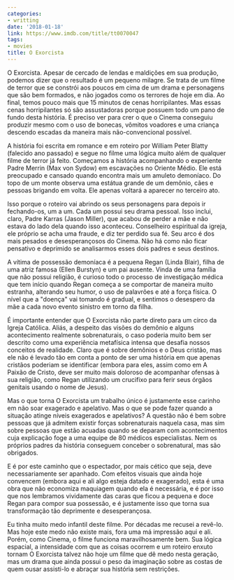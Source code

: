```yaml
---
categories:
- writting
date: '2018-01-18'
link: https://www.imdb.com/title/tt0070047
tags:
- movies
title: O Exorcista
---
```


O Exorcista. Apesar de cercado de lendas e maldições em sua produção, podemos dizer que o resultado é um pequeno milagre. Se trata de um filme de terror que se constrói aos poucos em cima de um drama e personagens que são bem formados, e não jogados como os terrores de hoje em dia. Ao final, temos pouco mais que 15 minutos de cenas horripilantes. Mas essas cenas horripilantes só são assustadoras porque possuem todo um pano de fundo desta história. É preciso ver para crer o que o Cinema conseguiu produzir mesmo com o uso de bonecas, vômitos voadores e uma criança descendo escadas da maneira mais não-convencional possível.

A história foi escrita em romance e em roteiro por William Peter Blatty (falecido ano passado) e segue no filme uma lógica muito além de qualquer filme de terror já feito. Começamos a história acompanhando o experiente Padre Merrin (Max von Sydow) em escavações no Oriente Médio. Ele está preocupado e cansado quando encontra mais um amuleto demoníaco. Do topo de um monte observa uma estátua grande de um demônio, cães e pessoas brigando em volta. Ele apenas voltará a aparecer no terceiro ato.

Isso porque o roteiro vai abrindo os seus personagens para depois ir fechando-os, um a um. Cada um possui seu drama pessoal. Isso inclui, claro, Padre Karras (Jason Miller), que acabou de perder a mãe e não estava do lado dela quando isso aconteceu. Conselheiro espiritual da igreja, ele próprio se acha uma fraude, e diz ter perdido sua fé. Seu arco é dos mais pesados e desesperançosos do Cinema. Não há como não ficar pensativo e deprimido se analisarmos esses dois padres e seus destinos.

A vítima de possessão demoníaca é a pequena Regan (Linda Blair), filha de uma atriz famosa (Ellen Burstyn) e um pai ausente. Vinda de uma família que não possui religião, é curioso todo o processo de investigação médica que tem início quando Regan começa a se comportar de maneira muito estranha, alterando seu humor, o uso de palavrões e até a força física. O nível que a "doença" vai tomando é gradual, e sentimos o desespero da mãe a cada novo evento sinistro em torno da filha.

É importante entender que O Exorcista não parte direto para um circo da Igreja Católica. Aliás, a despeito das visões do demônio e alguns acontecimento realmente sobrenaturais, o caso poderia muito bem ser descrito como uma experiência metafísica intensa que desafia nossos conceitos de realidade. Claro que é sobre demônios e o Deus cristão, mas ele não é levado tão em conta a ponto de ser uma história em que apenas cristãos poderiam se identificar (embora para eles, assim como em A Paixão de Cristo, deve ser muito mais doloroso de acompanhar ofensas à sua religião, como Regan utilizando um crucifixo para ferir seus órgãos genitais usando o nome de Jesus).

Mas o que torna O Exorcista um trabalho único é justamente esse carinho em não soar exagerado e apelativo. Mas o que se pode fazer quando a situação atinge níveis exagerados e apelativos? A questão não é bem sobre pessoas que já admitem existir forças sobrenaturais naquela casa, mas sim sobre pessoas que estão acuadas quando se deparam com acontecimentos cuja explicação foge a uma equipe de 80 médicos especialistas. Nem os próprios padres da história conseguem conceber o sobrenatural, mas são obrigados.

E é por este caminho que o espectador, por mais cético que seja, deve necessariamente ser apanhado. Com efeitos visuais que ainda hoje convencem (embora aqui e ali algo esteja datado e exagerado), esta é uma obra que não economiza maquiagem quando ela é necessária, e é por isso que nos lembramos vividamente das caras que ficou a pequena e doce Regan para compor sua possessão, e é justamente isso que torna sua transformação tão deprimente e desesperançosa.

Eu tinha muito medo infantil deste filme. Por décadas me recusei a revê-lo. Mas hoje este medo não existe mais, fora uma má impressão aqui e ali. Porém, como Cinema, o filme funciona maravilhosamente bem. Sua lógica espacial, a intensidade com que as coisas ocorrem e um roteiro enxuto tornam O Exorcista talvez não hoje um filme que dê medo nesta geração, mas um drama que ainda possui o peso da imaginação sobre as costas de quem ousar assisti-lo e abraçar sua história sem restrições.